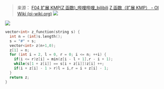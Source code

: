 > 来源：
> [F04 扩展 KMP(Z 函数)_哔哩哔哩_bilibili](https://www.bilibili.com/video/BV1Y54y1o7Ca/?spm_id_from=333.337.search-card.all.click&vd_source=2d885cb62bb9393fa8a5379c72eabd82)
> [Z 函数（扩展 KMP） - OI Wiki (oi-wiki.org)](https://oi-wiki.org/string/z-func/)
![](http://douyin.cfddfc.online/myPicture/20240226224927.png)

![](http://douyin.cfddfc.online/myPicture/20240226224950.png)

```c++
vector<int> z_function(string s) {
  int n = (int)s.length();
  s = "#" + s;
  vector<int> z(n+1,0);
  z[1] = n;
  for (int i = 2, l = 0, r = 0; i <= n; ++i) {
    if(i <= r)z[i] = min(z[i - l + 1],r - i + 1);
    while(s[1 + z[i]] == s[i + z[i]])z[i] ++;
    if(i + z[i] - 1 > r)l = i,r = i + z[i] - 1;
  }
  return z;
}
```
